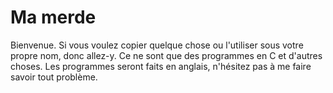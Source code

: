 # Ma merde
Bienvenue. Si vous voulez copier quelque chose ou l'utiliser sous votre propre nom, donc allez-y. Ce ne sont que des programmes en C et d'autres choses. Les programmes seront faits en anglais, n'hésitez pas à me faire savoir tout problème.
